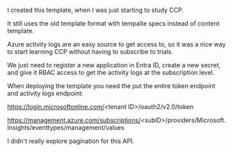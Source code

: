 I created this template, when I was just starting to study CCP. 

It still uses the old template format with tempalte specs instead of content template.

Azure activity logs are an easy source to get access to, so it was a nice way to start learning CCP without having to subscribe to trials.

We just need to register a new application in Entra ID, create a new secret, and give it RBAC access to get the activity logs at the subscription level.

When deploying the template you need the put the entire token endpoint and activity logs endpoint: 

https://login.microsoftonline.com/<tenant ID\>/oauth2/v2.0/token

https://management.azure.com/subscriptions/<subID\>/providers/Microsoft.Insights/eventtypes/management/values

I didn't really explore pagination for this API.
